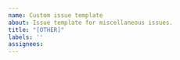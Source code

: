 ```yaml
---
name: Custom issue template
about: Issue template for miscellaneous issues.
title: "[OTHER]"
labels: ''
assignees:
---
```

